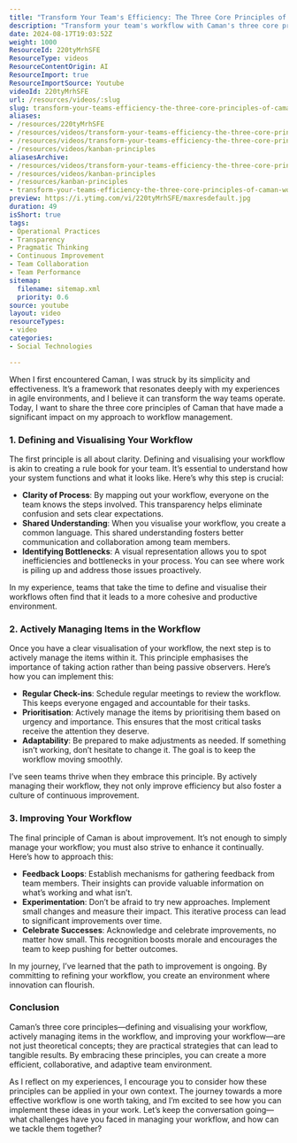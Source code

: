```yaml
---
title: "Transform Your Team's Efficiency: The Three Core Principles of Caman Workflow Management"
description: "Transform your team's workflow with Caman's three core principles: clarity, active management, and continuous improvement. Discover how to enhance collaboration today!"
date: 2024-08-17T19:03:52Z
weight: 1000
ResourceId: 220tyMrhSFE
ResourceType: videos
ResourceContentOrigin: AI
ResourceImport: true
ResourceImportSource: Youtube
videoId: 220tyMrhSFE
url: /resources/videos/:slug
slug: transform-your-teams-efficiency-the-three-core-principles-of-caman-workflow-management-220tyMrhSFE
aliases:
- /resources/220tyMrhSFE
- /resources/videos/transform-your-teams-efficiency-the-three-core-principles-of-caman-workflow-management-220tyMrhSFE
- /resources/videos/transform-your-teams-efficiency-the-three-core-principles-of-caman-workflow-management
- /resources/videos/kanban-principles
aliasesArchive:
- /resources/videos/transform-your-teams-efficiency-the-three-core-principles-of-caman-workflow-management
- /resources/videos/kanban-principles
- /resources/kanban-principles
- transform-your-teams-efficiency-the-three-core-principles-of-caman-workflow-management-220tyMrhSFE
preview: https://i.ytimg.com/vi/220tyMrhSFE/maxresdefault.jpg
duration: 49
isShort: true
tags:
- Operational Practices
- Transparency
- Pragmatic Thinking
- Continuous Improvement
- Team Collaboration
- Team Performance
sitemap:
  filename: sitemap.xml
  priority: 0.6
source: youtube
layout: video
resourceTypes:
- video
categories:
- Social Technologies

---
```

When I first encountered Caman, I was struck by its simplicity and effectiveness. It’s a framework that resonates deeply with my experiences in agile environments, and I believe it can transform the way teams operate. Today, I want to share the three core principles of Caman that have made a significant impact on my approach to workflow management.

### 1. Defining and Visualising Your Workflow

The first principle is all about clarity. Defining and visualising your workflow is akin to creating a rule book for your team. It’s essential to understand how your system functions and what it looks like. Here’s why this step is crucial:

- **Clarity of Process**: By mapping out your workflow, everyone on the team knows the steps involved. This transparency helps eliminate confusion and sets clear expectations.
- **Shared Understanding**: When you visualise your workflow, you create a common language. This shared understanding fosters better communication and collaboration among team members.
- **Identifying Bottlenecks**: A visual representation allows you to spot inefficiencies and bottlenecks in your process. You can see where work is piling up and address those issues proactively.

In my experience, teams that take the time to define and visualise their workflows often find that it leads to a more cohesive and productive environment.

### 2. Actively Managing Items in the Workflow

Once you have a clear visualisation of your workflow, the next step is to actively manage the items within it. This principle emphasises the importance of taking action rather than being passive observers. Here’s how you can implement this:

- **Regular Check-ins**: Schedule regular meetings to review the workflow. This keeps everyone engaged and accountable for their tasks.
- **Prioritisation**: Actively manage the items by prioritising them based on urgency and importance. This ensures that the most critical tasks receive the attention they deserve.
- **Adaptability**: Be prepared to make adjustments as needed. If something isn’t working, don’t hesitate to change it. The goal is to keep the workflow moving smoothly.

I’ve seen teams thrive when they embrace this principle. By actively managing their workflow, they not only improve efficiency but also foster a culture of continuous improvement.

### 3. Improving Your Workflow

The final principle of Caman is about improvement. It’s not enough to simply manage your workflow; you must also strive to enhance it continually. Here’s how to approach this:

- **Feedback Loops**: Establish mechanisms for gathering feedback from team members. Their insights can provide valuable information on what’s working and what isn’t.
- **Experimentation**: Don’t be afraid to try new approaches. Implement small changes and measure their impact. This iterative process can lead to significant improvements over time.
- **Celebrate Successes**: Acknowledge and celebrate improvements, no matter how small. This recognition boosts morale and encourages the team to keep pushing for better outcomes.

In my journey, I’ve learned that the path to improvement is ongoing. By committing to refining your workflow, you create an environment where innovation can flourish.

### Conclusion

Caman’s three core principles—defining and visualising your workflow, actively managing items in the workflow, and improving your workflow—are not just theoretical concepts; they are practical strategies that can lead to tangible results. By embracing these principles, you can create a more efficient, collaborative, and adaptive team environment.

As I reflect on my experiences, I encourage you to consider how these principles can be applied in your own context. The journey towards a more effective workflow is one worth taking, and I’m excited to see how you can implement these ideas in your work. Let’s keep the conversation going—what challenges have you faced in managing your workflow, and how can we tackle them together?
